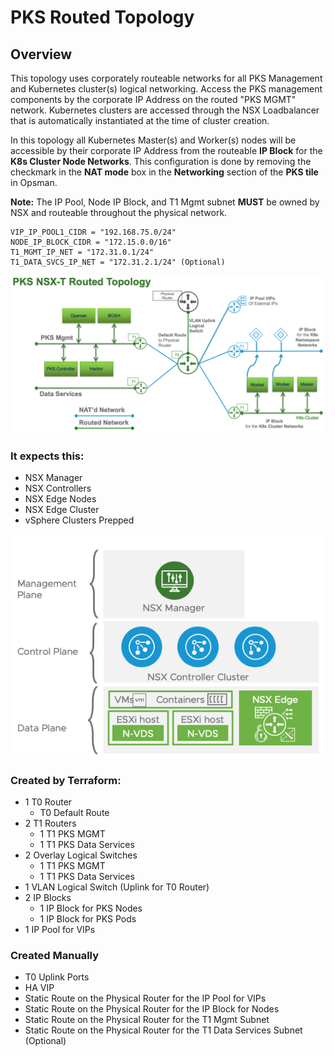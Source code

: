 # PKS Routed Topology

## Overview

This topology uses corporately routeable networks for all PKS Management and Kubernetes cluster(s) logical networking. Access the PKS management components by the corporate IP Address on the routed "PKS MGMT" network. Kubernetes clusters are accessed through the NSX Loadbalancer that is automatically instantiated at the time of cluster creation. 

In this topology all Kubernetes Master(s) and Worker(s) nodes will be accessible by their corporate IP Address from the routeable **IP Block** for the **K8s Cluster Node Networks**. This configuration is done by removing the checkmark in the **NAT mode** box in the **Networking** section of the **PKS tile** in Opsman.

**Note:** The IP Pool, Node IP Block, and T1 Mgmt subnet **MUST** be owned by NSX and routeable throughout the physical network.
```
VIP_IP_POOL1_CIDR = "192.168.75.0/24"
NODE_IP_BLOCK_CIDR = "172.15.0.0/16"
T1_MGMT_IP_NET = "172.31.0.1/24"
T1_DATA_SVCS_IP_NET = "172.31.2.1/24" (Optional)
```

<img src="../images/routed-diagram.png">

### It expects this:
* NSX Manager
* NSX Controllers
* NSX Edge Nodes
* NSX Edge Cluster
* vSphere Clusters Prepped

<img src="../images/nsx-components.png">

### Created by Terraform:
* 1 T0 Router
    * T0 Default Route
* 2 T1 Routers
    * 1 T1 PKS MGMT
    * 1 T1 PKS Data Services
* 2 Overlay Logical Switches
    * 1 T1 PKS MGMT
    * 1 T1 PKS Data Services
* 1 VLAN Logical Switch (Uplink for T0 Router)
* 2 IP Blocks
    * 1 IP Block for PKS Nodes
    * 1 IP Block for PKS Pods
* 1 IP Pool for VIPs 

### Created Manually
* T0 Uplink Ports
* HA VIP
* Static Route on the Physical Router for the IP Pool for VIPs
* Static Route on the Physical Router for the IP Block for Nodes
* Static Route on the Physical Router for the T1 Mgmt Subnet
* Static Route on the Physical Router for the T1 Data Services Subnet (Optional)
